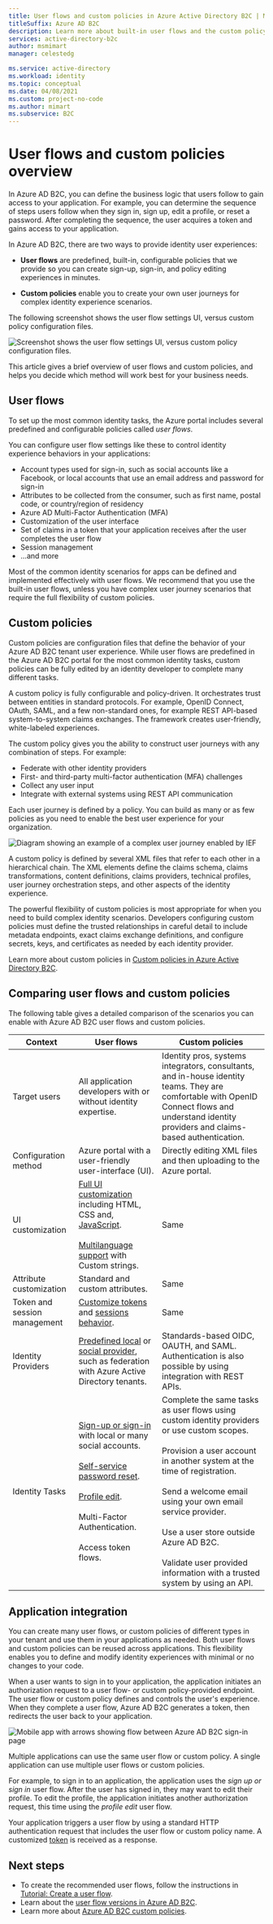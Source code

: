 ```yaml
---
title: User flows and custom policies in Azure Active Directory B2C | Microsoft Docs
titleSuffix: Azure AD B2C
description: Learn more about built-in user flows and the custom policy extensible policy framework of Azure Active Directory B2C.
services: active-directory-b2c
author: msmimart
manager: celestedg

ms.service: active-directory
ms.workload: identity
ms.topic: conceptual
ms.date: 04/08/2021
ms.custom: project-no-code
ms.author: mimart
ms.subservice: B2C
---
```


# User flows and custom policies overview

In Azure AD B2C, you can define the business logic that users follow to gain access to your application. For example, you can determine the sequence of steps users follow when they sign in, sign up, edit a profile, or reset a password. After completing the sequence, the user acquires a token and gains access to your application. 

In Azure AD B2C, there are two ways to provide identity user experiences:

* **User flows** are predefined, built-in, configurable policies that we provide so you can create sign-up, sign-in, and policy editing experiences in minutes.

* **Custom policies** enable you to create your own user journeys for complex identity experience scenarios.

The following screenshot shows the user flow settings UI, versus custom policy configuration files.

![Screenshot shows the user flow settings UI, versus custom policy configuration files.](media/user-flow-overview/user-flow-vs-custom-policy.png)

This article gives a brief overview of user flows and custom policies, and helps you decide which method will work best for your business needs.

## User flows

To set up the most common identity tasks, the Azure portal includes several predefined and configurable policies called *user flows*.

You can configure user flow settings like these to control identity experience behaviors in your applications:

* Account types used for sign-in, such as social accounts like a Facebook, or local accounts that use an email address and password for sign-in
* Attributes to be collected from the consumer, such as first name, postal code, or country/region of residency
* Azure AD Multi-Factor Authentication (MFA)
* Customization of the user interface
* Set of claims in a token that your application receives after the user completes the user flow
* Session management
* ...and more

Most of the common identity scenarios for apps can be defined and implemented effectively with user flows. We recommend that you use the built-in user flows, unless you have complex user journey scenarios that require the full flexibility of custom policies.

## Custom policies

Custom policies are configuration files that define the behavior of your Azure AD B2C tenant user experience. While user flows are predefined in the Azure AD B2C portal for the most common identity tasks, custom policies can be fully edited by an identity developer to complete many different tasks.

A custom policy is fully configurable and policy-driven. It orchestrates trust between entities in standard protocols. For example, OpenID Connect, OAuth, SAML, and a few non-standard ones, for example REST API-based system-to-system claims exchanges. The framework creates user-friendly, white-labeled experiences.

The custom policy gives you the ability to construct user journeys with any combination of steps. For example:

* Federate with other identity providers
* First- and third-party multi-factor authentication (MFA) challenges
* Collect any user input
* Integrate with external systems using REST API communication

Each user journey is defined by a policy. You can build as many or as few policies as you need to enable the best user experience for your organization.

![Diagram showing an example of a complex user journey enabled by IEF](media/user-flow-overview/custom-policy-diagram.png)

A custom policy is defined by several XML files that refer to each other in a hierarchical chain. The XML elements define the claims schema, claims transformations, content definitions, claims providers, technical profiles, user journey orchestration steps, and other aspects of the identity experience.

The powerful flexibility of custom policies is most appropriate for when you need to build complex identity scenarios. Developers configuring custom policies must define the trusted relationships in careful detail to include metadata endpoints, exact claims exchange definitions, and configure secrets, keys, and certificates as needed by each identity provider.

Learn more about custom policies in [Custom policies in Azure Active Directory B2C](custom-policy-overview.md).

## Comparing user flows and custom policies

The following table gives a detailed comparison of the scenarios you can enable with Azure AD B2C user flows and custom policies.

| Context | User flows | Custom policies |
|-|-------------------|-----------------|
| Target users | All application developers with or without identity expertise. | Identity pros, systems integrators, consultants, and in-house identity teams. They are comfortable with OpenID Connect flows and understand identity providers and claims-based authentication. |
| Configuration method | Azure portal with a user-friendly user-interface (UI). | Directly editing XML files and then uploading to the Azure portal. |
| UI customization | [Full UI customization](customize-ui-with-html.md) including HTML, CSS and, [JavaScript](javascript-and-page-layout.md).<br><br>[Multilanguage support](language-customization.md) with Custom strings. | Same |
| Attribute customization | Standard and custom attributes. | Same |
| Token and session management | [Customize tokens](configure-tokens.md) and [sessions behavior](session-behavior.md). | Same |
| Identity Providers | [Predefined local](identity-provider-local.md) or [social provider](add-identity-provider.md), such as federation with Azure Active Directory tenants. | Standards-based OIDC, OAUTH, and SAML.  Authentication is also possible by using integration with REST APIs. |
| Identity Tasks | [Sign-up or sign-in](add-sign-up-and-sign-in-policy.md) with local or many social accounts.<br><br>[Self-service password reset](add-password-reset-policy.md).<br><br>[Profile edit](add-profile-editing-policy.md).<br><br>Multi-Factor Authentication.<br><br>Access token flows. | Complete the same tasks as user flows using custom identity providers or use custom scopes.<br><br>Provision a user account in another system at the time of registration.<br><br>Send a welcome email using your own email service provider.<br><br>Use a user store outside Azure AD B2C.<br><br>Validate user provided information with a trusted system by using an API. |

## Application integration

You can create many user flows, or custom policies of different types in your tenant and use them in your applications as needed. Both user flows and custom policies can be reused across applications. This flexibility enables you to define and modify identity experiences with minimal or no changes to your code. 

When a user wants to sign in to your application, the application initiates an authorization request to a user flow- or custom policy-provided endpoint. The user flow or custom policy defines and controls the user's experience. When they complete a user flow, Azure AD B2C generates a token, then redirects the user back to your application.

![Mobile app with arrows showing flow between Azure AD B2C sign-in page](media/user-flow-overview/app-integration.png)

Multiple applications can use the same user flow or custom policy. A single application can use multiple user flows or custom policies.

For example, to sign in to an application, the application uses the *sign up or sign in* user flow. After the user has signed in, they may want to edit their profile. To edit the profile, the application initiates another authorization request, this time using the *profile edit* user flow.

Your application triggers a user flow by using a standard HTTP authentication request that includes the user flow or custom policy name. A customized [token](tokens-overview.md) is received as a response.


## Next steps

- To create the recommended user flows, follow the instructions in [Tutorial: Create a user flow](tutorial-create-user-flows.md).
- Learn about the [user flow versions in Azure AD B2C](user-flow-versions.md).
- Learn more about [Azure AD B2C custom policies](custom-policy-overview.md).
